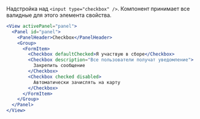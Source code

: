 Надстройка над `<input type="checkbox" />`. Компонент принимает все валидные для этого элемента свойства.

```jsx
<View activePanel="panel">
  <Panel id="panel">
    <PanelHeader>Checkbox</PanelHeader>
    <Group>
      <FormItem>
        <Checkbox defaultChecked>Я участвую в сборе</Checkbox>
        <Checkbox description="Все пользователи получат уведомление">
          Закрепить сообщение
        </Checkbox>
        <Checkbox checked disabled>
          Автоматически зачислять на карту
        </Checkbox>
      </FormItem>
    </Group>
  </Panel>
</View>
```
